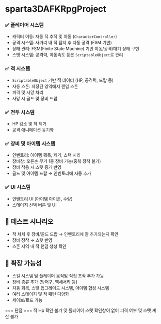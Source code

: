 # sparta3DAFKRpgProject

### ✅ 플레이어 시스템
- 캐릭터 이동: 자동 적 추적 및 이동 (`CharacterController`)
- 공격 시스템: 사거리 내 적 탐지 후 자동 공격 (FSM 기반)
- 상태 관리: FSM(Finite State Machine) 기반 이동/공격/대기 상태 구현
- 스탯 시스템: 공격력, 이동속도 등은 `ScriptableObject`로 관리

### ✅ 적 시스템
- `ScriptableObject` 기반 적 데이터 (HP, 공격력, 드랍 등)
- 자동 스폰: 지정된 영역에서 랜덤 스폰
- 피격 및 사망 처리
- 사망 시 골드 및 장비 드랍

### ✅ 전투 시스템
- HP 감소 및 적 제거
- 공격 애니메이션 동기화

### ✅ 장비 및 아이템 시스템
- 인벤토리: 아이템 획득, 제거, 스택 처리
- 장비창: 오른손 무기 1종 장비 가능(중복 장착 불가)
- 장비 착용 시 스탯 증가 반영
- 골드 및 아이템 드랍 → 인벤토리에 자동 추가

### ✅ UI 시스템
- 인벤토리 UI (아이템 아이콘, 수량)
- 스테이지 선택 버튼 및 UI

## 🧪 테스트 시나리오
- 적 처치 후 장비/골드 드랍 → 인벤토리에 잘 추가되는지 확인
- 장비 장착 → 스탯 반영
- 스폰 지역 내 적 랜덤 생성 확인

## 🔄 확장 가능성
- 스킬 시스템 및 플레이어 움직임 직접 조작 추가 가능
- 장비 종류 추가 (방어구, 액세서리 등)
- 자동 회복, 스탯 업그레이드 시스템, 아이템 합성 시스템
- 여러 스테이지 및 적 패턴 다양화
- 세이브/로드 기능

=== 단점 ===
적 Hp 확인 불가 및 플레이어 스탯 확인창이 없어 피격 여부 및 스탯 계산 불가
